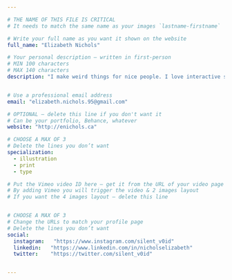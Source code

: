 ```yaml
---

# THE NAME OF THIS FILE IS CRITICAL
# It needs to match the same name as your images `lastname-firstname`

# Write your full name as you want it shown on the website
full_name: "Elizabeth Nichols"

# Your personal description — written in first-person
# MIN 100 characters
# MAX 140 characters
description: "I make weird things for nice people. I love interactive storytelling, unusual narratives, drawing spooky eyeballs, and tending to flowers!"


# Use a professional email address
email: "elizabeth.nichols.95@gmail.com"

# OPTIONAL — delete this line if you don't want it
# Can be your portfolio, Behance, whatever
website: "http://enichols.ca"

# CHOOSE A MAX OF 3
# Delete the lines you don’t want
specialization:
  - illustration
  - print
  - type

# Put the Vimeo video ID here — get it from the URL of your video page
# By adding Vimeo you will trigger the video & 2 images layout
# If you want the 4 images layout — delete this line


# CHOOSE A MAX OF 3
# Change the URLs to match your profile page
# Delete the lines you don’t want
social:
  instagram:   "https://www.instagram.com/silent_v0id"
  linkedin:   "https://www.linkedin.com/in/nicholselizabeth"
  twitter:    "https://twitter.com/silent_v0id"


---
```

